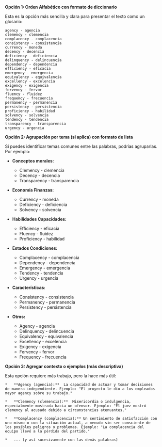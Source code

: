 
**Opción 1: Orden Alfabético con formato de diccionario**

Esta es la opción más sencilla y clara para presentar el texto como un glosario:

```
agency - agencia
clemency - clemencia
complacency - complacencia
consistency - consistencia
currency - moneda
decency - decencia
deficiency - deficiencia
delinquency - delincuencia
dependency - dependencia
efficiency - eficacia
emergency - emergencia
equivalency - equivalencia
excellency - excelencia
exigency - exigencia
fervency - fervor
fluency - fluidez
frequency - frecuencia
permanency - permanencia
persistency - persistencia
proficiency - habilidad
solvency - solvencia
tendency - tendencia
transparency - transparencia
urgency - urgencia
```

**Opción 2: Agrupación por tema (si aplica) con formato de lista**

Si puedes identificar temas comunes entre las palabras, podrías agruparlas. Por ejemplo:

*   **Conceptos morales:**
    *   Clemency - clemencia
    *   Decency - decencia
    *   Transparency - transparencia

*   **Economía Finanzas:**
    *   Currency - moneda
    *   Deficiency - deficiencia
    *   Solvency - solvencia

*   **Habilidades Capacidades:**
    *   Efficiency - eficacia
    *   Fluency - fluidez
    *   Proficiency - habilidad

*   **Estados Condiciones:**
    *   Complacency - complacencia
    *   Dependency - dependencia
    *   Emergency - emergencia
    *   Tendency - tendencia
    *   Urgency - urgencia

*   **Características:**
    *   Consistency - consistencia
    *   Permanency - permanencia
    *   Persistency - persistencia

*   **Otros:**
    *   Agency - agencia
    *   Delinquency - delincuencia
    *   Equivalency - equivalencia
    *   Excellency - excelencia
    *   Exigency - exigencia
    *   Fervency - fervor
    *   Frequency - frecuencia

**Opción 3:  Agregar contexto o ejemplos (más descriptiva)**

Esta opción requiere más trabajo, pero la hace más útil:

```
*   **Agency (agencia):**  La capacidad de actuar y tomar decisiones de manera independiente. Ejemplo: "El proyecto le dio a los empleados mayor agency sobre su trabajo."

*   **Clemency (clemencia):**  Misericordia o indulgencia, especialmente mostrada hacia un ofensor. Ejemplo: "El juez mostró clemency al acusado debido a circunstancias atenuantes."

*   **Complacency (complacencia):** Un sentimiento de satisfacción con uno mismo o con la situación actual, a menudo sin ser consciente de los posibles peligros o problemas. Ejemplo: "La complacencia del equipo llevó a la pérdida del partido."

*   ... (y así sucesivamente con las demás palabras)
```

